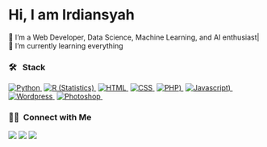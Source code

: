 ### 
<h1>Hi, I am Irdiansyah </h1>
<p>
👀 I’m a Web Developer, Data Science, Machine Learning, and AI enthusiast| 🌱 I’m currently learning everything
</p>

### 🛠 &nbsp; Stack

<a href="#" >![Python](https://img.shields.io/badge/-Python-05122A?style=flat&logo=python)&nbsp;</a>
<a href="#" >![R (Statistics)](https://img.shields.io/badge/-R-05122A?style=flat&logo=R&logoColor=276DC3)&nbsp;</a>
<a href="#" >![HTML](https://img.shields.io/badge/-HTML-05122A?style=flat&logo=HTML5)&nbsp;</a>
<a href="#" >![CSS](https://img.shields.io/badge/-CSS-05122A?style=flat&logo=CSS3&logoColor=1572B6)&nbsp;</a>
<a href="#" >![PHP](https://img.shields.io/badge/-PHP-05122A?style=flat&logo=php))&nbsp;</a>
<a href="#" >![Javascript](https://img.shields.io/badge/-javascript-05122A?style=flat&logo=javascript))&nbsp;</a>
<a href="#" >![Wordpress](https://img.shields.io/badge/-Wordpress-05122A?style=flat&logo=wordpress&logoColor=FFFFFF)&nbsp;</a>
<a href="#" >![Photoshop](https://img.shields.io/badge/-Photoshop-05122A?style=flat&logo=adobe-photoshop)&nbsp;</a>

### 🤝🏻 &nbsp;Connect with Me

<p>
<a href="https://irdiansyah.biz/"><img src="https://img.shields.io/badge/-irdiansyah.biz-3423A6?style=flat&logo=Google-Chrome&logoColor=white"/></a>
<a href="https://www.linkedin.com/in/irdiansyah/"><img src="https://img.shields.io/badge/-Irdiansyah-0077B5?style=flat&logo=Linkedin&logoColor=white"/></a>
<a href="mailto:hello@irdiansyah.biz"><img src="https://img.shields.io/badge/-hello@irdiansyah.biz-D14836?style=flat&logo=Gmail&logoColor=white"/></a>
</p>
<!---
1rdiansyah/1rdiansyah is a ✨ special ✨ repository because its `README.md` (this file) appears on your GitHub profile.
You can click the Preview link to take a look at your changes.
--->
